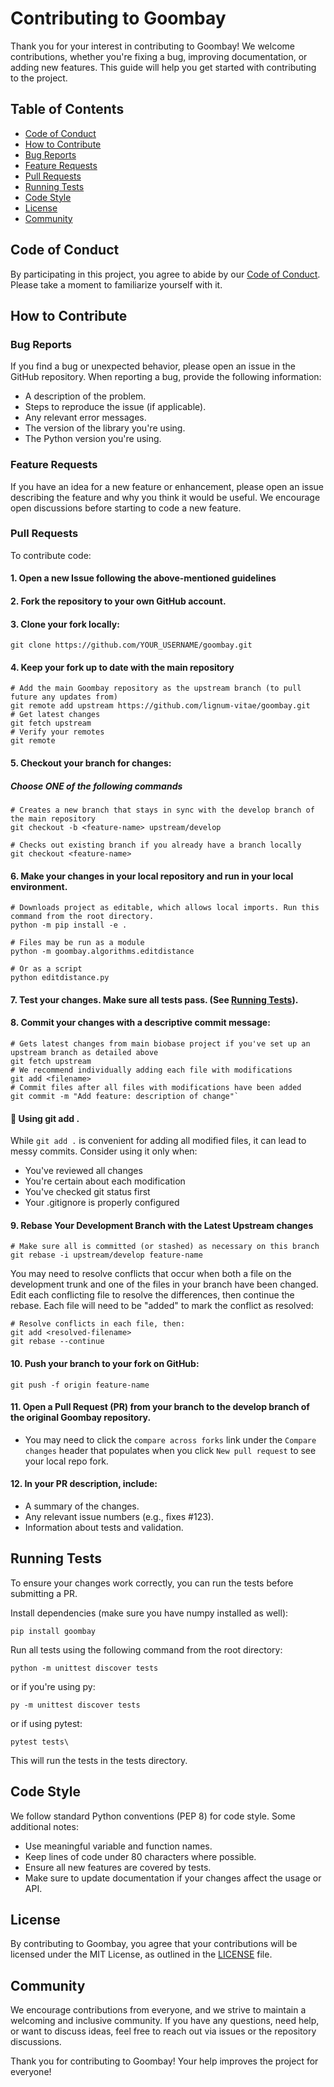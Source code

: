 # Contributing to Goombay
Thank you for your interest in contributing to Goombay! We welcome contributions, whether you're fixing a bug, improving documentation, or adding new features. This guide will help you get started with contributing to the project.

## Table of Contents
- [Code of Conduct](#Code-of-Conduct)
- [How to Contribute](#How-to-Contribute)
- [Bug Reports](#Bug-Reports)
- [Feature Requests](#Feature-Requests)
- [Pull Requests](#Pull-Requests)
- [Running Tests](#Running-Tests)
- [Code Style](#Code-Style)
- [License](#License)
- [Community](#Community)
## Code of Conduct
By participating in this project, you agree to abide by our [Code of Conduct](https://github.com/lignum-vitae/goombay/blob/master/docs/CODE_OF_CONDUCT.md). Please take a moment to familiarize yourself with it.

## How to Contribute
### Bug Reports
If you find a bug or unexpected behavior, please open an issue in the GitHub repository. When reporting a bug, provide the following information:

- A description of the problem.
- Steps to reproduce the issue (if applicable).
- Any relevant error messages.
- The version of the library you're using.
- The Python version you're using.

### Feature Requests
If you have an idea for a new feature or enhancement, please open an issue describing the feature and why you think it would be useful. We encourage open discussions before starting to code a new feature.

### Pull Requests
To contribute code:

#### 1. Open a new Issue following the above-mentioned guidelines
#### 2. Fork the repository to your own GitHub account.
#### 3. Clone your fork locally:
```nginx
git clone https://github.com/YOUR_USERNAME/goombay.git
```
#### 4. Keep your fork up to date with the main repository
```nginx
# Add the main Goombay repository as the upstream branch (to pull future any updates from)
git remote add upstream https://github.com/lignum-vitae/goombay.git
# Get latest changes
git fetch upstream
# Verify your remotes
git remote
```

#### 5. Checkout your branch for changes:
##### Choose ONE of the following commands
```nginx
# Creates a new branch that stays in sync with the develop branch of the main repository
git checkout -b <feature-name> upstream/develop

# Checks out existing branch if you already have a branch locally
git checkout <feature-name>
```
#### 6. Make your changes in your local repository and run in your local environment.
```nginx
# Downloads project as editable, which allows local imports. Run this command from the root directory.
python -m pip install -e .

# Files may be run as a module
python -m goombay.algorithms.editdistance

# Or as a script
python editdistance.py
```
#### 7. Test your changes. Make sure all tests pass. (See [Running Tests](#Running-Tests)).
#### 8. Commit your changes with a descriptive commit message:
```nginx
# Gets latest changes from main biobase project if you've set up an upstream branch as detailed above
git fetch upstream
# We recommend individually adding each file with modifications
git add <filename>
# Commit files after all files with modifications have been added
git commit -m "Add feature: description of change"`
```
#### 🚨 Using git add .
While `git add .` is convenient for adding all modified files, it can lead to messy commits. Consider using it only when:
- You've reviewed all changes
- You're certain about each modification
- You've checked git status first
- Your .gitignore is properly configured
#### 9. Rebase Your Development Branch with the Latest Upstream changes
```nginx
# Make sure all is committed (or stashed) as necessary on this branch
git rebase -i upstream/develop feature-name
```
You may need to resolve conflicts that occur when both a file on the development trunk and one of the files in your branch have been changed.
Edit each conflicting file to resolve the differences, then continue the rebase.
Each file will need to be "added" to mark the conflict as resolved:
```nginx
# Resolve conflicts in each file, then:
git add <resolved-filename>
git rebase --continue
```
#### 10. Push your branch to your fork on GitHub:
```nginx
git push -f origin feature-name
```
#### 11. Open a Pull Request (PR) from your branch to the develop branch of the original Goombay repository.
- You may need to click the `compare across forks` link under the `Compare changes` header that populates
  when you click `New pull request` to see your local repo fork.

#### 12. In your PR description, include:

- A summary of the changes.
- Any relevant issue numbers (e.g., fixes #123).
- Information about tests and validation.

## Running Tests
To ensure your changes work correctly, you can run the tests before submitting a PR.

Install dependencies (make sure you have numpy installed as well):

```nginx
pip install goombay
```
Run all tests using the following command from the root directory:

```nginx
python -m unittest discover tests
```
or if you're using py:
```nginx
py -m unittest discover tests
```
or if using pytest:
```nginx
pytest tests\
```
This will run the tests in the tests directory.

## Code Style
We follow standard Python conventions (PEP 8) for code style. Some additional notes:

- Use meaningful variable and function names.
- Keep lines of code under 80 characters where possible.
- Ensure all new features are covered by tests.
- Make sure to update documentation if your changes affect the usage or API.
## License
By contributing to Goombay, you agree that your contributions will be licensed under the MIT License, as outlined in the [LICENSE](https://github.com/lignum-vitae/goombay/blob/master/LICENSE) file.

## Community
We encourage contributions from everyone, and we strive to maintain a welcoming and inclusive community. If you have any questions, need help, or want to discuss ideas, feel free to reach out via issues or the repository discussions.

Thank you for contributing to Goombay! Your help improves the project for everyone!
